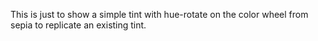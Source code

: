 This is just to show a simple tint with hue-rotate on the color wheel from sepia to replicate an existing tint.
